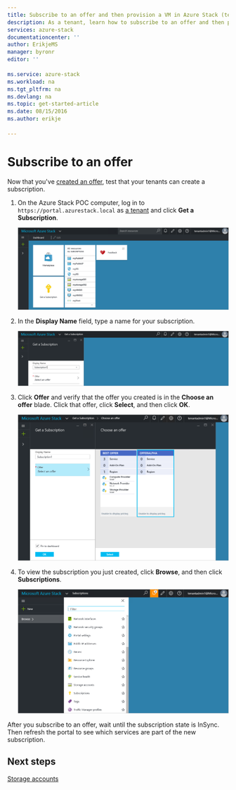 ```yaml
---
title: Subscribe to an offer and then provision a VM in Azure Stack (tenant) | Microsoft Azure
description: As a tenant, learn how to subscribe to an offer and then provision a VM in Azure Stack.
services: azure-stack
documentationcenter: ''
author: ErikjeMS
manager: byronr
editor: ''

ms.service: azure-stack
ms.workload: na
ms.tgt_pltfrm: na
ms.devlang: na
ms.topic: get-started-article
ms.date: 08/15/2016
ms.author: erikje

---
```

# Subscribe to an offer
Now that you've [created an offer](azure-stack-create-offer.md), test that your tenants can  create a subscription.

1. On the Azure Stack POC computer, log in to `https://portal.azurestack.local` as [a tenant](azure-stack-connect-azure-stack.md#log-in-as-a-tenant) and click **Get a Subscription**.
   
   ![](media/azure-stack-subscribe-plan-provision-vm/image1.png)
2. In the **Display Name** field, type a name for your subscription.
   
   ![](media/azure-stack-subscribe-plan-provision-vm/image2.png)
3. Click **Offer** and verify that the offer you created is in the **Choose an offer** blade. Click that offer, click **Select**, and then click **OK**.  
   
   ![](media/azure-stack-subscribe-plan-provision-vm/image3.png)
4. To view the subscription you just created, click **Browse**, and then click **Subscriptions**.  
   
   ![](media/azure-stack-subscribe-plan-provision-vm/image4.png)

After you subscribe to an offer, wait until the subscription state is InSync. Then refresh the portal to see which services are part of the new subscription.

## Next steps
[Storage accounts](azure-stack-provision-storage-account.md)

